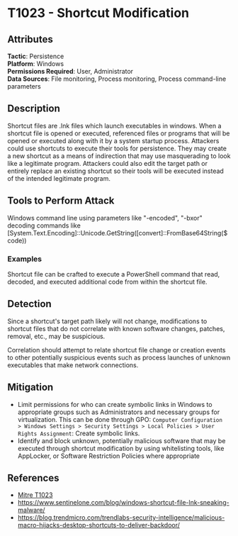# T1023 - Shortcut Modification

## Attributes

**Tactic**: Persistence  
**Platform**: Windows  
**Permissions Required**: User, Administrator  
**Data Sources**: File monitoring, Process monitoring, Process command-line parameters

## Description

Shortcut files are .lnk files which launch executables in windows. When a shortcut file is opened or executed, referenced files or programs that will be opened or executed along with it by a system startup process. Attackers could use shortcuts to execute their tools for persistence. They may create a new shortcut as a means of indirection that may use masquerading to look like a legitimate program. Attackers could also edit the target path or entirely replace an existing shortcut so their tools will be executed instead of the intended legitimate program.

## Tools to Perform Attack

Windows command line using parameters like "-encoded", "-bxor" decoding commands like [System.Text.Encoding]::Unicode.GetString([convert]::FromBase64String($code))

### Examples

Shortcut file can be crafted to execute a PowerShell command that read, decoded, and executed additional code from within the shortcut file.

## Detection

Since a shortcut's target path likely will not change, modifications to shortcut files that do not correlate with known software changes, patches, removal, etc., may be suspicious.

Correlation should attempt to relate shortcut file change or creation events to other potentially suspicious events such as process launches of unknown executables that make network connections.

## Mitigation

- Limit permissions for who can create symbolic links in Windows to appropriate groups such as Administrators and necessary groups for virtualization. This can be done through GPO: `Computer Configuration  > Windows Settings > Security Settings > Local Policies > User Rights Assignment`: Create symbolic links.
- Identify and block unknown, potentially malicious software that may be executed through shortcut modification by using whitelisting tools, like AppLocker, or Software Restriction Policies where appropriate

## References

- [Mitre T1023](https://attack.mitre.org/techniques/T1023/)
- https://www.sentinelone.com/blog/windows-shortcut-file-lnk-sneaking-malware/
- https://blog.trendmicro.com/trendlabs-security-intelligence/malicious-macro-hijacks-desktop-shortcuts-to-deliver-backdoor/
